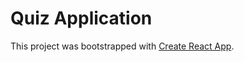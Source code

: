 # Quiz Application

This project was bootstrapped with [Create React App](https://www.figma.com/file/XDDqcdQtfAd2PaduPkn4Ri/QuizGrad-webapp-(Community)?type=design&node-id=11-1605&mode=design&t=YOdwkMqkoMs1tkDP-0).

